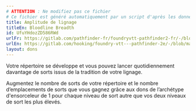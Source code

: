 ```yaml
---
# ATTENTION : Ne modifiez pas ce fichier
# Ce fichier est généré automatiquement par un script d'après les données du module Foundry VTT officiel et de sa traduction
title: Amplitude de lignage
titleEn: Bloodline Breadth
id: UfuYHdozZD586RWd
urlFr: https://gitlab.com/pathfinder-fr/foundryvtt-pathfinder2-fr/-/blob/master/data/feats/UfuYHdozZD586RWd.htm
urlEn: https://gitlab.com/hooking/foundry-vtt---pathfinder-2e/-/blob/master/packs/data/feats.db/bloodline-breadth.json
layout: dons
---
```

Votre répertoire se développe et vous pouvez lancer quotidiennement davantage de sorts issus de la tradition de votre lignage.

Augmentez le nombre de sorts de votre répertoire et le nombre d’emplacements de sorts que vous gagnez grâce aux dons de l’archétype d'ensorceleur de 1 pour chaque niveau de sort autre que vos deux niveaux de sort les plus élevés.
